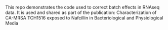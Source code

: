 This repo demonstrates the code used to correct batch effects in RNAseq data. It is used and shared as part of the publication: Characterization of CA-MRSA TCH1516 exposed to Nafcillin in Bacteriological and Physiological Media


